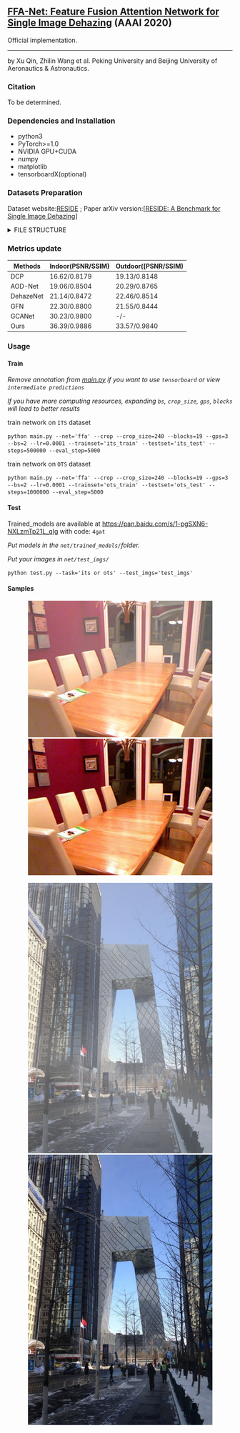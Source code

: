 ##  [FFA-Net: Feature Fusion Attention Network for Single Image Dehazing](https://arxiv.org/abs/1911.07559) (AAAI 2020)
 Official implementation.

---

by Xu Qin, Zhilin Wang et al.    Peking University and Beijing University of Aeronautics & Astronautics.

### Citation

To be determined.

### Dependencies and Installation

* python3
* PyTorch>=1.0
* NVIDIA GPU+CUDA
* numpy
* matplotlib
* tensorboardX(optional)

### Datasets Preparation

Dataset website:[RESIDE](https://sites.google.com/view/reside-dehaze-datasets/) ; Paper arXiv version:[[RESIDE: A Benchmark for Single Image Dehazing](https://www.google.com/url?q=https%3A%2F%2Farxiv.org%2Fpdf%2F1712.04143.pdf&sa=D&sntz=1&usg=AFQjCNHzdt3kMDsvuJ7Ef6R4ev59OFeRYA)]

<details>
<summary> FILE STRUCTURE </summary>

```
    FFA-Net
    |-- README.md
    |-- net
    |-- data
        |-- RESIDE
            |-- ITS
                |-- hazy
                    |-- *.png
                |-- clear
                    |-- *.png
            |-- OTS 
                |-- hazy
                    |-- *.jpg
                |-- clear
                    |-- *.jpg
            |-- SOTS
                |-- indoor
                    |-- hazy
                        |-- *.png
                    |-- clear
                        |-- *.png
                |-- outdoor
                    |-- hazy
                        |-- *.jpg
                    |-- clear
                        |-- *.png
```
</details>


### Metrics update
|Methods|Indoor(PSNR/SSIM)|Outdoor([PSNR/SSIM)|
|-|-|-|
|DCP|16.62/0.8179|19.13/0.8148|
|AOD-Net|19.06/0.8504|20.29/0.8765|
|DehazeNet|21.14/0.8472|22.46/0.8514|
|GFN|22.30/0.8800|21.55/0.8444|
|GCANet|30.23/0.9800|-/-|
|Ours|36.39/0.9886|33.57/0.9840|
### Usage

#### Train

*Remove annotation from [main.py](net/main.py) if you want to use `tensorboard` or view `intermediate predictions`*

*If you have more computing resources, expanding `bs`, `crop_size`, `gps`, `blocks` will lead to better results*

train network on `ITS` dataset

 ```shell
 python main.py --net='ffa' --crop --crop_size=240 --blocks=19 --gps=3 --bs=2 --lr=0.0001 --trainset='its_train' --testset='its_test' --steps=500000 --eval_step=5000
 ```


train network on `OTS` dataset


 ```shell
 python main.py --net='ffa' --crop --crop_size=240 --blocks=19 --gps=3 --bs=2 --lr=0.0001 --trainset='ots_train' --testset='ots_test' --steps=1000000 --eval_step=5000
 ```


#### Test

Trained_models are available at https://pan.baidu.com/s/1-pgSXN6-NXLzmTp21L_qIg with code: `4gat`

*Put  models in the `net/trained_models/`folder.*

*Put your images in `net/test_imgs/`*

 ```shell
 python test.py --task='its or ots' --test_imgs='test_imgs'
```
#### Samples

<p align='center'>
<img src="fig/1400_2.png" height="306px" width='413px'> 
<img src='fig/1400_2_FFA.png' height="306px" width='413px' >

</div>

<p align='center'>
<img src='fig/0099_0.9_0.16.jpg' height="606px" width='413px'> 
<img src='fig/0099_0_FFA.png' height="606px" width='413px' >

</div>

